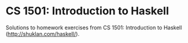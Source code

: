 CS 1501: Introduction to Haskell
================================

Solutions to homework exercises from CS 1501:  Introduction to Haskell (http://shuklan.com/haskell/).
